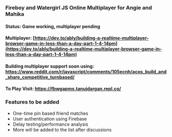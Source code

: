 ### Fireboy and Watergirl JS Online Multiplayer for Angie and Mahika

#### Status: Game working, multiplayer pending

#### Multiplayer: [https://dev.to/ably/building-a-realtime-multiplayer-browser-game-in-less-than-a-day-part-1-4-14pm](https://dev.to/ably/building-a-realtime-multiplayer-browser-game-in-less-than-a-day-part-1-4-14pm)

#### Building multiplayer support soon using: https://www.reddit.com/r/javascript/comments/105ecnh/acos_build_and_share_competitive_turnbased/

#### To Play Visit: https://fbwgapms.tanujdargan.repl.co/

### Features to be added
- One-time pin based friend matches
- User authentication using Firebase
- Delay testing/performance analysis
- More will be added to the list after discussions
